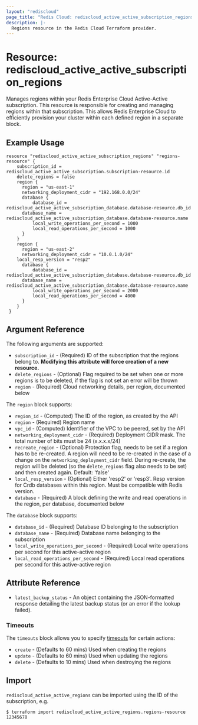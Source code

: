 ```yaml
---
layout: "rediscloud"
page_title: "Redis Cloud: rediscloud_active_active_subscription_regions"
description: |-
  Regions resource in the Redis Cloud Terraform provider.
---
```


# Resource: rediscloud_active_active_subscription_regions

Manages regions within your Redis Enterprise Cloud Active-Active subscription.
This resource is responsible for creating and managing regions within that subscription.
This allows Redis Enterprise Cloud to efficiently provision your cluster within each defined region in a separate block.

## Example Usage

```hcl  
resource "rediscloud_active_active_subscription_regions" "regions-resource" {
	subscription_id = rediscloud_active_active_subscription.subscription-resource.id
	delete_regions = false
	region {
	  region = "us-east-1"
	  networking_deployment_cidr = "192.168.0.0/24" 
	  database {
		  database_id = rediscloud_active_active_subscription_database.database-resource.db_id
      database_name = rediscloud_active_active_subscription_database.database-resource.name
		  local_write_operations_per_second = 1000
		  local_read_operations_per_second = 1000
	  }
	}
	region {
	  region = "us-east-2"
	  networking_deployment_cidr = "10.0.1.0/24"
    local_resp_version = "resp2"
	  database {
		  database_id = rediscloud_active_active_subscription_database.database-resource.db_id
      database_name = rediscloud_active_active_subscription_database.database-resource.name
		  local_write_operations_per_second = 2000
		  local_read_operations_per_second = 4000
	  }
	}
 }
```

## Argument Reference

The following arguments are supported:

* `subscription_id` - (Required) ID of the subscription that the regions belong to. **Modifying this attribute will force creation of a new resource.**
* `delete_regions` - (Optional) Flag required to be set when one or more regions is to be deleted, if the flag is not set an error will be thrown
* `region` - (Required) Cloud networking details, per region, documented below

The `region` block supports:

* `region_id` - (Computed) The ID of the region, as created by the API
* `region` - (Required) Region name
* `vpc_id` - (Computed) Identifier of the VPC to be peered, set by the API
* `networking_deployment_cidr` - (Required) Deployment CIDR mask. The total number of bits must be 24 (x.x.x.x/24)
* `recreate_region` - (Optional) Protection flag, needs to be set if a region has to be re-created. A region will need to be re-created in the case of a change on the `networking_deployment_cidr` field. During re-create, the region will be deleted (so the `delete_regions` flag also needs to be set) and then created again. Default: 'false'
* `local_resp_version` - (Optional) Either 'resp2' or 'resp3'. Resp version for Crdb databases within this region. Must be compatible with Redis version.
* `database` - (Required) A block defining the write and read operations in the region, per database, documented below

The `database` block supports:

* `database_id` - (Required) Database ID belonging to the subscription
* `database_name` - (Required) Database name belonging to the subscription
* `local_write_operations_per_second` - (Required) Local write operations per second for this active-active region
* `local_read_operations_per_second` - (Required) Local read operations per second for this active-active region

## Attribute Reference

* `latest_backup_status` - An object containing the JSON-formatted response detailing the latest backup status (or an error if the lookup failed).

### Timeouts

The `timeouts` block allows you to specify [timeouts](https://www.terraform.io/docs/configuration/resources.html#timeouts) for certain actions:

* `create` - (Defaults to 60 mins) Used when creating the regions
* `update` - (Defaults to 60 mins) Used when updating the regions
* `delete` - (Defaults to 10 mins) Used when destroying the regions

## Import

`rediscloud_active_active_regions` can be imported using the ID of the subscription, e.g.

```
$ terraform import rediscloud_active_active_regions.regions-resource 12345678
```

